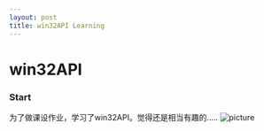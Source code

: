 ```yaml
---
layout: post
title: win32API Learning
---
```

# win32API  #

### Start ###
为了做课设作业，学习了win32API。觉得还是相当有趣的.....
![picture](https://raw.githubusercontent.com/Gpeter28/Forpicture/master/img/Artwork_Middle.png)
